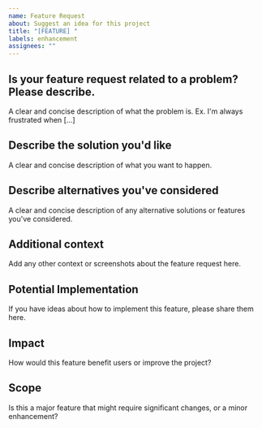 ```yaml
---
name: Feature Request
about: Suggest an idea for this project
title: "[FEATURE] "
labels: enhancement
assignees: ""
---
```


## Is your feature request related to a problem? Please describe.

A clear and concise description of what the problem is. Ex. I'm always frustrated when [...]

## Describe the solution you'd like

A clear and concise description of what you want to happen.

## Describe alternatives you've considered

A clear and concise description of any alternative solutions or features you've considered.

## Additional context

Add any other context or screenshots about the feature request here.

## Potential Implementation

If you have ideas about how to implement this feature, please share them here.

## Impact

How would this feature benefit users or improve the project?

## Scope

Is this a major feature that might require significant changes, or a minor enhancement?
